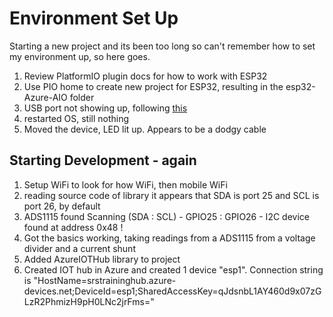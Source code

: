 # Environment Set Up

Starting a new project and its been too long so can't remember how to set my environment up, so here goes.

1. Review PlatformIO plugin docs for how to work with ESP32
2. Use PIO home to create new project for ESP32, resulting in the esp32-Azure-AIO folder
3. USB port not showing up, following [this](https://docs.espressif.com/projects/esp-idf/en/latest/esp32/get-started/linux-setup.html)
4. restarted OS, still nothing
5. Moved the device, LED lit up. Appears to be a dodgy cable

## Starting Development - again

1. Setup WiFi to look for how WiFi, then mobile WiFi
1. reading source code of library it appears that SDA is port 25 and SCL is port 26, by default
1. ADS1115 found
   Scanning (SDA : SCL) - GPIO25 : GPIO26 - I2C device found at address 0x48  !
1. Got the basics working, taking readings from a ADS1115 from a voltage divider and a current shunt
1. Added AzureIOTHub library to project
2. Created IOT hub in Azure and created 1 device "esp1". Connection string is "HostName=srstraininghub.azure-devices.net;DeviceId=esp1;SharedAccessKey=qJdsnbL1AY460d9x07zGLzR2PhmizH9pH0LNc2jrFms="

